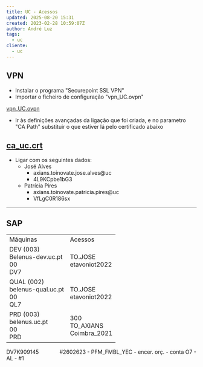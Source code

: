 ```yaml
---
title: UC - Acessos
updated: 2025-08-20 15:31
created: 2023-02-28 10:59:07Z
author: André Luz
tags:
  - uc
cliente:
  - uc
---
```


## VPN

- Instalar o programa "Securepoint SSL VPN"
- Importar o ficheiro de configuração "vpn_UC.ovpn"

[vpn_UC.ovpn](vpn_UC.ovpn)

- Ir às definições avançadas da ligação que foi criada, e no parametro "CA Path" substituir o que estiver lá pelo certificado abaixo

[ca_uc.crt](ca_uc.crt)
-

- Ligar com os seguintes dados:
    - José Alves
        - axians.toinovate.jose.alves@uc
        - 4L9KCpbe1bG3
    - Patrícia Pires
        - axians.toinovate.patricia.pires@uc
        - VfLgC0R186sx

* * *

## SAP

|     |     |
| --- | --- |
| Máquinas | Acessos |
| DEV (003)<br>Belenus-dev.uc.pt<br>00<br>DV7 | TO.JOSE<br>etavoniot2022 |
| QUAL (002)<br>belenus-qual.uc.pt<br>00<br>QL7 | TO.JOSE<br>etavoniot2022 |
| PRD (003)<br>belenus.uc.pt<br>00<br>PRD | 300<br>TO_AXIANS<br>Coimbra_2021 |

DV7K909145              #2602623 - PFM_FMBL_YEC - encer. orç. - conta O7 - AL - #1